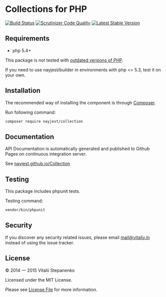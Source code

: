 # Collections for PHP

[![Build Status](https://travis-ci.org/Nayjest/Collection.svg)](https://travis-ci.org/Nayjest/Collection)
[![Scrutinizer Code Quality](https://scrutinizer-ci.com/g/Nayjest/Collection/badges/quality-score.png?b=master)](https://scrutinizer-ci.com/g/Nayjest/Collection/?branch=master)
[![Latest Stable Version](https://poser.pugx.org/nayjest/collection/v/stable)](https://packagist.org/packages/nayjest/collection)


## Requirements

* php 5.4+  
 
This package is not tested with [outdated versions of PHP](http://php.net/supported-versions.php). 

If you need to use nayjest/builder in environments with php <= 5.3, test it on your own.

## Installation

The recommended way of installing the component is through [Composer](https://getcomposer.org).

Run following command:

```bash
composer require nayjest/collection
```

## Documentation
API Documentation is automatically generated and published to Github Pages on continuous integration server.

See  [nayjest.github.io/Collection](http://nayjest.github.io/Collection/)

## Testing

This package includes phpunit tests.

Testing command:
```bash
vendor/bin/phpunit
```


## Security

If you discover any security related issues, please email mail@vitaliy.in instead of using the issue tracker.

## License

© 2014 &mdash; 2015 Vitalii Stepanenko

Licensed under the MIT License. 

Please see [License File](LICENSE) for more information.

